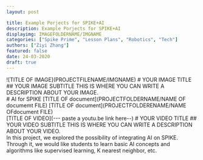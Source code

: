 ```yaml
---
layout: post

title: Example Porjects for SPIKE+AI
description: Example Porjects for SPIKE+AI
displayimg: IMAGEFOLDERNAME/IMGNAME
categories: ["Spike Prime", "Lesson Plans", "Robotics", "Tech"]
authors: ["Ziyi Zhang"]
featured: false
date: 24-03-2020
draft: true
---
```



<!--IMAGE_TEXT_OVERLAY creates a image with a text box over it--------------------->
<div class="image_text_overlay" markdown="1">
![TITLE OF IMAGE](PROJECTFILENAME/IMGNAME)
# YOUR IMAGE TITLE
## YOUR IMAGE SUBTITLE
THIS IS WHERE YOU CAN WRITE A DESCRIPTION ABOUT YOUR IMAGE.
</div>

<!--document creates a grid of documentss--------------------->
<div class="document" markdown="1">
# AI for SPIKE
[TITLE OF document](PROJECTFOLDERNAME/NAME OF documemt FILE)
[TITLE OF document](PROJECTFOLDERENAME/NAME OFdocument FILE)
<!-- insert as many links here as you want to dynamically create a grid of pdfs-->
</div>

<!--VIDEO_TEXT_OVERLAY creates a video with a text box over it--------------------->
<div class="video_text_overlay" markdown="1">
[TITLE OF VIDEO](--- paste a youtu.be link here--)
# YOUR VIDEO TITLE
## YOUR VIDEO SUBTITLE
THIS IS WHERE YOU CAN WRITE A DESCRIPTION ABOUT YOUR VIDEO.
</div>

<!--FREE WRITE lets you write any markdown you want (include images, lists, titles, code,etc)
               If something doesn't look how you expect on the page, try adding a linebreak after it--------------------->
<div class="free_write" markdown="1">
In this project, we explored the possibility of integrating AI on SPIKE. Through it, we would like students to learn basic AI concepts and algorithms like supervised learning, K nearest neighbor, etc.
</div>

